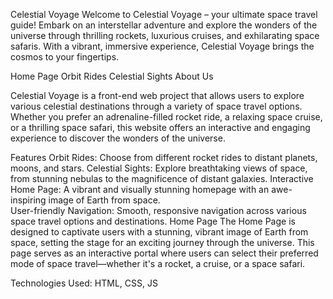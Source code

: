 Celestial Voyage
Welcome to Celestial Voyage – your ultimate space travel guide! Embark on an interstellar adventure and explore the wonders of the universe through thrilling rockets, luxurious cruises, and exhilarating space safaris. With a vibrant, immersive experience, Celestial Voyage brings the cosmos to your fingertips.

Home Page
Orbit Rides
Celestial Sights
About Us

Celestial Voyage is a front-end web project that allows users to explore various celestial destinations through a variety of space travel options. Whether you prefer an adrenaline-filled rocket ride, a relaxing space cruise, or a thrilling space safari, this website offers an interactive and engaging experience to discover the wonders of the universe.

Features
Orbit Rides: Choose from different rocket rides to distant planets, moons, and stars.
Celestial Sights: Explore breathtaking views of space, from stunning nebulas to the magnificence of distant galaxies.
Interactive Home Page: A vibrant and visually stunning homepage with an awe-inspiring image of Earth from space.\
User-friendly Navigation: Smooth, responsive navigation across various space travel options and destinations.
Home Page
The Home Page is designed to captivate users with a stunning, vibrant image of Earth from space, setting the stage for an exciting journey through the universe. This page serves as an interactive portal where users can select their preferred mode of space travel—whether it's a rocket, a cruise, or a space safari.


Technologies Used: HTML, CSS, JS
